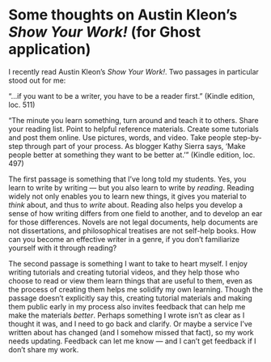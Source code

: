 # Some thoughts on Austin Kleon’s *Show Your Work!* (for Ghost application)

I recently read Austin Kleon’s *Show Your Work!*.  Two passages in particular stood out for me:

“...if you want to be a writer, you have to be a reader first.” (Kindle edition, loc. 511)

“The minute you learn something, turn around and teach it to others. Share your reading list. Point to helpful reference materials. Create some tutorials and post them online. Use pictures, words, and video. Take people step-by-step through part of your process. As blogger Kathy Sierra says, ‘Make people better at something they want to be better at.’” (Kindle edition, loc. 497)

The first passage is something that I’ve long told my students. Yes, you learn to write by writing — but you also learn to write by *reading*. Reading widely not only enables you to learn new things, it gives you material to *think* about, and thus to *write* about. Reading also helps you develop a sense of how writing differs from one field to another, and to develop an ear for those differences. Novels are not legal documents, help documents are not dissertations, and philosophical treatises are not self-help books. How can you become an effective writer in a genre, if you don’t familiarize yourself with it through reading?

The second passage is something I want to take to heart myself. I enjoy writing tutorials and creating tutorial videos, and they help those who choose to read or view them learn things that are useful to them, even as the process of creating them helps me solidify my own learning. Though the passage doesn’t explicitly say this, creating tutorial materials and making them public early in my process also invites feedback that can help me make the materials *better*. Perhaps something I wrote isn’t as clear as I thought it was, and I need to go back and clarify. Or maybe a service I’ve written about has changed (and I somehow missed that fact), so my work needs updating. Feedback can let me know — and I can’t get feedback if I don’t share my work.